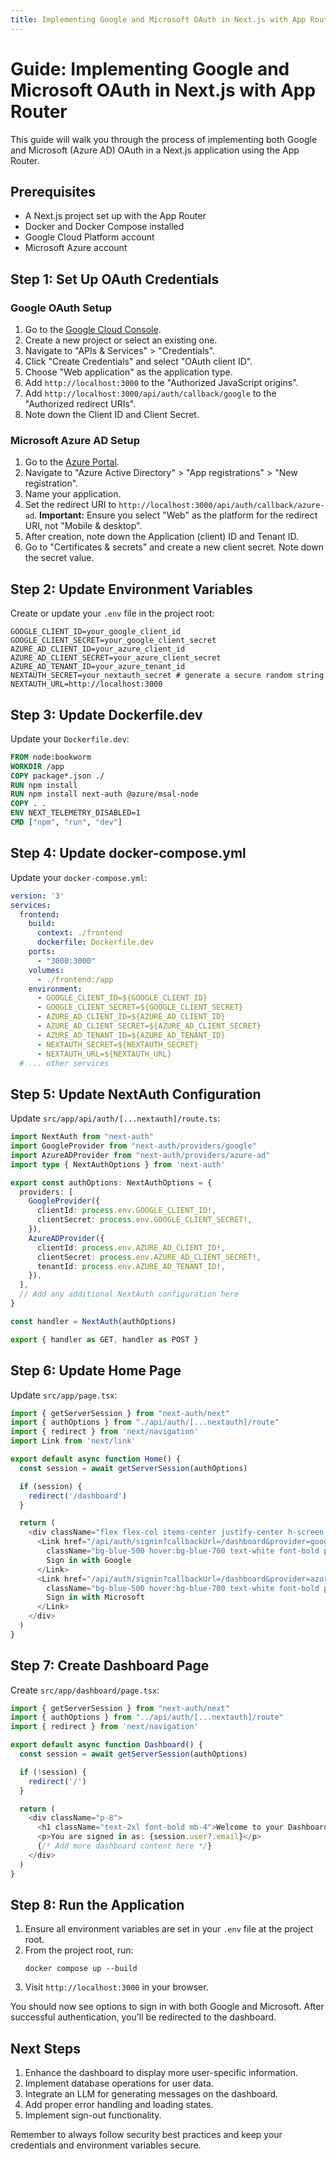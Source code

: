 ```yaml
---
title: Implementing Google and Microsoft OAuth in Next.js with App Router
---
```


# Guide: Implementing Google and Microsoft OAuth in Next.js with App Router

This guide will walk you through the process of implementing both Google and Microsoft (Azure AD) OAuth in a Next.js application using the App Router.

## Prerequisites

- A Next.js project set up with the App Router
- Docker and Docker Compose installed
- Google Cloud Platform account
- Microsoft Azure account

## Step 1: Set Up OAuth Credentials

### Google OAuth Setup

1. Go to the [Google Cloud Console](https://console.cloud.google.com/).
2. Create a new project or select an existing one.
3. Navigate to "APIs & Services" > "Credentials".
4. Click "Create Credentials" and select "OAuth client ID".
5. Choose "Web application" as the application type.
6. Add `http://localhost:3000` to the "Authorized JavaScript origins".
7. Add `http://localhost:3000/api/auth/callback/google` to the "Authorized redirect URIs".
8. Note down the Client ID and Client Secret.

### Microsoft Azure AD Setup

1. Go to the [Azure Portal](https://portal.azure.com/).
2. Navigate to "Azure Active Directory" > "App registrations" > "New registration".
3. Name your application.
4. Set the redirect URI to `http://localhost:3000/api/auth/callback/azure-ad`.
   **Important:** Ensure you select "Web" as the platform for the redirect URI, not "Mobile & desktop".
5. After creation, note down the Application (client) ID and Tenant ID.
6. Go to "Certificates & secrets" and create a new client secret. Note down the secret value.

## Step 2: Update Environment Variables

Create or update your `.env` file in the project root:

```
GOOGLE_CLIENT_ID=your_google_client_id
GOOGLE_CLIENT_SECRET=your_google_client_secret
AZURE_AD_CLIENT_ID=your_azure_client_id
AZURE_AD_CLIENT_SECRET=your_azure_client_secret
AZURE_AD_TENANT_ID=your_azure_tenant_id
NEXTAUTH_SECRET=your_nextauth_secret # generate a secure random string
NEXTAUTH_URL=http://localhost:3000
```

## Step 3: Update Dockerfile.dev

Update your `Dockerfile.dev`:

```dockerfile
FROM node:bookworm
WORKDIR /app
COPY package*.json ./
RUN npm install
RUN npm install next-auth @azure/msal-node
COPY . .
ENV NEXT_TELEMETRY_DISABLED=1
CMD ["npm", "run", "dev"]
```

## Step 4: Update docker-compose.yml

Update your `docker-compose.yml`:

```yaml
version: '3'
services:
  frontend:
    build:
      context: ./frontend
      dockerfile: Dockerfile.dev
    ports:
      - "3000:3000"
    volumes:
      - ./frontend:/app
    environment:
      - GOOGLE_CLIENT_ID=${GOOGLE_CLIENT_ID}
      - GOOGLE_CLIENT_SECRET=${GOOGLE_CLIENT_SECRET}
      - AZURE_AD_CLIENT_ID=${AZURE_AD_CLIENT_ID}
      - AZURE_AD_CLIENT_SECRET=${AZURE_AD_CLIENT_SECRET}
      - AZURE_AD_TENANT_ID=${AZURE_AD_TENANT_ID}
      - NEXTAUTH_SECRET=${NEXTAUTH_SECRET}
      - NEXTAUTH_URL=${NEXTAUTH_URL}
  # ... other services
```

## Step 5: Update NextAuth Configuration

Update `src/app/api/auth/[...nextauth]/route.ts`:

```typescript
import NextAuth from "next-auth"
import GoogleProvider from "next-auth/providers/google"
import AzureADProvider from "next-auth/providers/azure-ad"
import type { NextAuthOptions } from 'next-auth'

export const authOptions: NextAuthOptions = {
  providers: [
    GoogleProvider({
      clientId: process.env.GOOGLE_CLIENT_ID!,
      clientSecret: process.env.GOOGLE_CLIENT_SECRET!,
    }),
    AzureADProvider({
      clientId: process.env.AZURE_AD_CLIENT_ID!,
      clientSecret: process.env.AZURE_AD_CLIENT_SECRET!,
      tenantId: process.env.AZURE_AD_TENANT_ID!,
    }),
  ],
  // Add any additional NextAuth configuration here
}

const handler = NextAuth(authOptions)

export { handler as GET, handler as POST }
```

## Step 6: Update Home Page

Update `src/app/page.tsx`:

```typescript
import { getServerSession } from "next-auth/next"
import { authOptions } from "./api/auth/[...nextauth]/route"
import { redirect } from 'next/navigation'
import Link from 'next/link'

export default async function Home() {
  const session = await getServerSession(authOptions)

  if (session) {
    redirect('/dashboard')
  }

  return (
    <div className="flex flex-col items-center justify-center h-screen space-y-4">
      <Link href="/api/auth/signin?callbackUrl=/dashboard&provider=google"
        className="bg-blue-500 hover:bg-blue-700 text-white font-bold py-2 px-4 rounded">
        Sign in with Google
      </Link>
      <Link href="/api/auth/signin?callbackUrl=/dashboard&provider=azure-ad"
        className="bg-blue-500 hover:bg-blue-700 text-white font-bold py-2 px-4 rounded">
        Sign in with Microsoft
      </Link>
    </div>
  )
}
```

## Step 7: Create Dashboard Page

Create `src/app/dashboard/page.tsx`:

```typescript
import { getServerSession } from "next-auth/next"
import { authOptions } from "../api/auth/[...nextauth]/route"
import { redirect } from 'next/navigation'

export default async function Dashboard() {
  const session = await getServerSession(authOptions)

  if (!session) {
    redirect('/')
  }

  return (
    <div className="p-8">
      <h1 className="text-2xl font-bold mb-4">Welcome to your Dashboard</h1>
      <p>You are signed in as: {session.user?.email}</p>
      {/* Add more dashboard content here */}
    </div>
  )
}
```

## Step 8: Run the Application

1. Ensure all environment variables are set in your `.env` file at the project root.
2. From the project root, run:
   ```
   docker compose up --build
   ```
3. Visit `http://localhost:3000` in your browser.

You should now see options to sign in with both Google and Microsoft. After successful authentication, you'll be redirected to the dashboard.

## Next Steps

1. Enhance the dashboard to display more user-specific information.
2. Implement database operations for user data.
3. Integrate an LLM for generating messages on the dashboard.
4. Add proper error handling and loading states.
5. Implement sign-out functionality.

Remember to always follow security best practices and keep your credentials and environment variables secure.